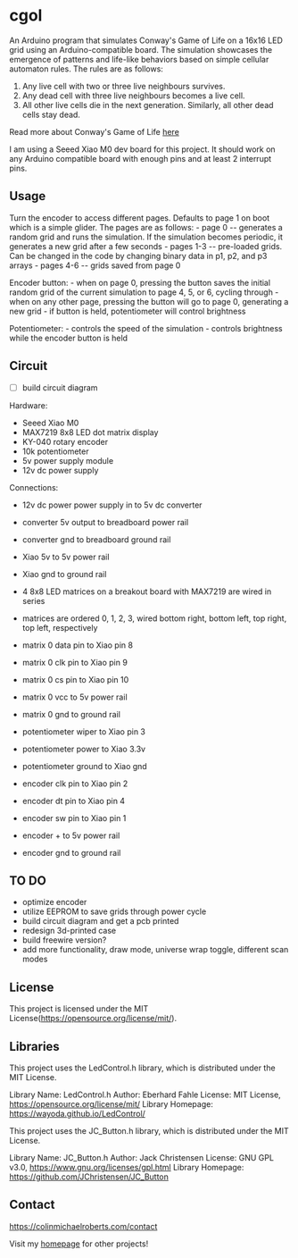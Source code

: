 # cgol

An Arduino program that simulates Conway's Game of Life on a 16x16 LED grid using an Arduino-compatible board. 
The simulation showcases the emergence of patterns and life-like behaviors based on simple cellular automaton rules.
The rules are as follows:

1. Any live cell with two or three live neighbours survives.
2. Any dead cell with three live neighbours becomes a live cell.
3. All other live cells die in the next generation. Similarly, all other dead cells stay dead.

Read more about Conway's Game of Life [here](https://en.wikipedia.org/wiki/Conway%27s_Game_of_Life)

I am using a Seeed Xiao M0 dev board for this project. It should work on any Arduino compatible board with enough pins and at least 2 interrupt pins.


## Usage

Turn the encoder to access different pages. Defaults to page 1 on boot which is a simple glider. The pages are as follows:
	- page 0 -- generates a random grid and runs the simulation. If the simulation becomes periodic, it generates a new grid after a few seconds
	- pages 1-3 -- pre-loaded grids. Can be changed in the code by changing binary data in p1, p2, and p3 arrays
	- pages 4-6 -- grids saved from page 0

Encoder button:
	- when on page 0, pressing the button saves the initial random grid of the current simulation to page 4, 5, or 6, cycling through
	- when on any other page, pressing the button will go to page 0, generating a new grid
	- if button is held, potentiometer will control brightness

Potentiometer:
	- controls the speed of the simulation
	- controls brightness while the encoder button is held


## Circuit

- [ ] build circuit diagram

Hardware:
- Seeed Xiao M0
- MAX7219 8x8 LED dot matrix display
- KY-040 rotary encoder
- 10k potentiometer
- 5v power supply module
- 12v dc power supply

Connections:
- 12v dc power power supply in to 5v dc converter
- converter 5v output to breadboard power rail
- converter gnd to breadboard ground rail

- Xiao 5v to 5v power rail
- Xiao gnd to ground rail

- 4 8x8 LED matrices on a breakout board with MAX7219 are wired in series
- matrices are ordered 0, 1, 2, 3, wired bottom right, bottom left, top right, top left, respectively

- matrix 0 data pin to Xiao pin 8
- matrix 0 clk pin to Xiao pin 9
- matrix 0 cs pin to Xiao pin 10
- matrix 0 vcc to 5v power rail
- matrix 0 gnd to ground rail

- potentiometer wiper to Xiao pin 3
- potentiometer power to Xiao 3.3v
- potentiometer ground to Xiao gnd

- encoder clk pin to Xiao pin 2
- encoder dt pin to Xiao pin 4
- encoder sw pin to Xiao pin 1
- encoder + to 5v power rail
- encoder gnd to ground rail


## TO DO

- optimize encoder
- utilize EEPROM to save grids through power cycle
- build circuit diagram and get a pcb printed
- redesign 3d-printed case
- build freewire version?
- add more functionality, draw mode, universe wrap toggle, different scan modes


## License

This project is licensed under the MIT License(https://opensource.org/license/mit/).


## Libraries

This project uses the LedControl.h library, which is distributed under the MIT License.

Library Name: LedControl.h
Author: Eberhard Fahle
License: MIT License, https://opensource.org/license/mit/
Library Homepage: https://wayoda.github.io/LedControl/


This project uses the JC_Button.h library, which is distributed under the MIT License.

Library Name: JC_Button.h
Author: Jack Christensen
License: GNU GPL v3.0, https://www.gnu.org/licenses/gpl.html
Library Homepage: https://github.com/JChristensen/JC_Button


## Contact

https://colinmichaelroberts.com/contact

Visit my [homepage](https://colinmichaelroberts.com) for other projects!
